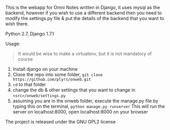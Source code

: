 This is the webapp for Omni Notes written in Django, it uses mysql as the backend, however if you wish to use a different backend then you need to modify the settings.py file & put the details of the backend that you want to wish there.

Python 2.7, Django 1.7.1

Usage:

>It would be wise to make a virtualenv, but it is not mandatory of course

1. Install django on your machine
2. Clone the repo into some folder, `git clone https://github.com/plyrs/onweb.git`
3. `cd` to that folder
4. change the db & other settings that you want to change in `<src>/onweb/settings.py`
5. assuming you are in the onweb folder, execute the manage.py file by typing this on the terminal, `python manage.py runserver` This will run the server on localhost:8000, open localhost:8000 on your browser

The project is released under the GNU GPL2 license
